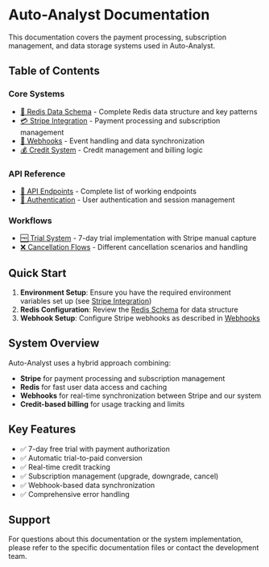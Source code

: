 # Auto-Analyst Documentation

This documentation covers the payment processing, subscription management, and data storage systems used in Auto-Analyst.

## Table of Contents

### Core Systems
- [🔄 Redis Data Schema](./redis-schema.md) - Complete Redis data structure and key patterns
- [💳 Stripe Integration](./stripe-integration.md) - Payment processing and subscription management
- [🎯 Webhooks](./webhooks.md) - Event handling and data synchronization
- [💰 Credit System](./credit-system.md) - Credit management and billing logic

### API Reference
- [📡 API Endpoints](./api-endpoints.md) - Complete list of working endpoints
- [🔐 Authentication](./authentication.md) - User authentication and session management

### Workflows
- [🆓 Trial System](./trial-system.md) - 7-day trial implementation with Stripe manual capture
- [❌ Cancellation Flows](./cancellation-flows.md) - Different cancellation scenarios and handling

## Quick Start

1. **Environment Setup**: Ensure you have the required environment variables set up (see [Stripe Integration](./stripe-integration.md))
2. **Redis Configuration**: Review the [Redis Schema](./redis-schema.md) for data structure
3. **Webhook Setup**: Configure Stripe webhooks as described in [Webhooks](./webhooks.md)

## System Overview

Auto-Analyst uses a hybrid approach combining:
- **Stripe** for payment processing and subscription management
- **Redis** for fast user data access and caching
- **Webhooks** for real-time synchronization between Stripe and our system
- **Credit-based billing** for usage tracking and limits

## Key Features

- ✅ 7-day free trial with payment authorization
- ✅ Automatic trial-to-paid conversion
- ✅ Real-time credit tracking
- ✅ Subscription management (upgrade, downgrade, cancel)
- ✅ Webhook-based data synchronization
- ✅ Comprehensive error handling

## Support

For questions about this documentation or the system implementation, please refer to the specific documentation files or contact the development team. 